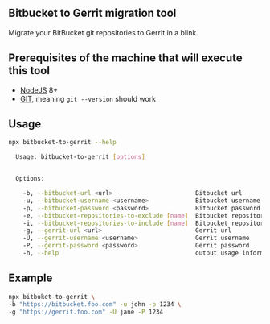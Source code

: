 ## Bitbucket to Gerrit migration tool

Migrate your BitBucket git repositories to Gerrit in a blink.

## Prerequisites of the machine that will execute this tool

- [NodeJS](https://nodejs.org/en/) 8+
- [GIT](https://git-scm.com/), meaning `git --version` should work 

## Usage

```bash
npx bitbucket-to-gerrit --help
```

```bash
  Usage: bitbucket-to-gerrit [options]


  Options:

    -b, --bitbucket-url <url>                       Bitbucket url
    -u, --bitbucket-username <username>             Bitbucket username
    -p, --bitbucket-password <password>             Bitbucket password
    -e, --bitbucket-repositories-to-exclude [name]  Bitbucket repositories to exclude (default: )
    -i, --bitbucket-repositories-to-include [name]  Bitbucket repositories to include (default: )
    -g, --gerrit-url <url>                          Gerrit url
    -U, --gerrit-username <username>                Gerrit username
    -P, --gerrit-password <password>                Gerrit password
    -h, --help                                      output usage information
 ```
 
## Example

```bash
npx bitbuket-to-gerrit \
-b "https://bitbucket.foo.com" -u john -p 1234 \
-g "https://gerrit.foo.com" -U jane -P 1234
```